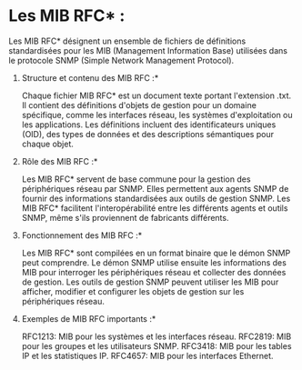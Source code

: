 # Les MIB RFC* : 

Les MIB RFC* désignent un ensemble de fichiers de définitions standardisées pour les MIB (Management Information Base) utilisées dans le protocole SNMP (Simple Network Management Protocol).

1. Structure et contenu des MIB RFC :*

    Chaque fichier MIB RFC* est un document texte portant l'extension .txt.
    Il contient des définitions d'objets de gestion pour un domaine spécifique, comme les interfaces réseau, les systèmes d'exploitation ou les applications.
    Les définitions incluent des identificateurs uniques (OID), des types de données et des descriptions sémantiques pour chaque objet.

2. Rôle des MIB RFC :*

    Les MIB RFC* servent de base commune pour la gestion des périphériques réseau par SNMP.
    Elles permettent aux agents SNMP de fournir des informations standardisées aux outils de gestion SNMP.
    Les MIB RFC* facilitent l'interopérabilité entre les différents agents et outils SNMP, même s'ils proviennent de fabricants différents.

3. Fonctionnement des MIB RFC :*

    Les MIB RFC* sont compilées en un format binaire que le démon SNMP peut comprendre.
    Le démon SNMP utilise ensuite les informations des MIB pour interroger les périphériques réseau et collecter des données de gestion.
    Les outils de gestion SNMP peuvent utiliser les MIB pour afficher, modifier et configurer les objets de gestion sur les périphériques réseau.

4. Exemples de MIB RFC importants :*

    RFC1213: MIB pour les systèmes et les interfaces réseau.
    RFC2819: MIB pour les groupes et les utilisateurs SNMP.
    RFC3418: MIB pour les tables IP et les statistiques IP.
    RFC4657: MIB pour les interfaces Ethernet.
